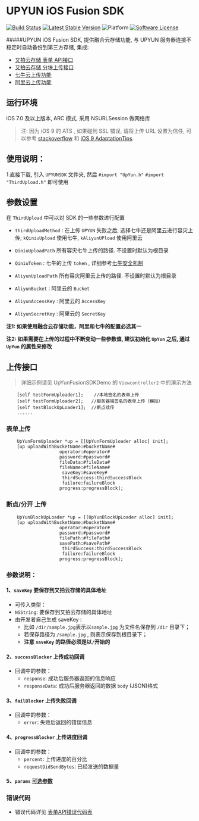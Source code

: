 # UPYUN iOS Fusion SDK
[![Build Status](https://travis-ci.org/upyun/ios-fusion-sdk.svg)](https://travis-ci.org/upyun/ios-fusion-sdk)
[![Latest Stable Version](https://img.shields.io/cocoapods/v/UPYUNFusion.svg)](https://github.com/upyun/ios-fusion-sdk/releases)
![Platform](http://img.shields.io/cocoapods/p/UPYUNFusion.svg)
[![Software License](https://img.shields.io/badge/license-MIT-brightgreen.svg)](License.md)


#####UPYUN iOS Fusion SDK, 提供融合云存储功能, 与 UPYUN 服务器连接不稳定时自动备份到第三方存储, 集成:
- [又拍云存储 表单 API接口](http://docs.upyun.com/api/form_api/) 
- [又拍云存储 分块上传接口](http://docs.upyun.com/api/rest_api/#_3)
- [七牛云上传功能](http://developer.qiniu.com/docs/v6/api/reference/up/) 
- [阿里云上传功能](https://help.aliyun.com/document_detail/oss/sdk/ios-sdk/upload-object.html?spm=5176.docoss/sdk/ios-sdk/multipart-upload.6.294.vD6pEA)


## 运行环境

  iOS 7.0 及以上版本, ARC 模式, 采用 NSURLSession 做网络库 
>注: 因为 iOS 9 的 ATS , 如果碰到 SSL 错误, 请将上传 URL 设置为信任, 可以参考 [stackoverflow](http://stackoverflow.com/questions/32755674/ios9-getting-error-an-ssl-error-has-occurred-and-a-secure-connection-to-the-ser) 和 [iOS 9 AdaptationTips](https://github.com/ChenYilong/iOS9AdaptationTips#1-demo1_ios9%E7%BD%91%E7%BB%9C%E9%80%82%E9%85%8D_ats%E6%94%B9%E7%94%A8%E6%9B%B4%E5%AE%89%E5%85%A8%E7%9A%84https).



## 使用说明：
1.直接下载, 引入 `UPYUNSDK` 文件夹, 然后 `#import "UpYun.h"` `#import "ThirdUpload.h"` 即可使用
        


## 参数设置


在 `ThirdUpload` 中可以对 SDK 的一些参数进行配置

* `thirdUploadMethod` :  在上传 `UPYUN` 失败之后, 选择七牛还是阿里云进行容灾上传; `kQiniuUpload` 使用七牛, `kAliyunUPload`  使用阿里云 

* `QiniuUploadPath` 所有容灾七牛上传的路径. 不设置时默认为根目录
* `QiniuToken` : 七牛的上传 `token` , 详细参考[七牛安全机制](http://developer.qiniu.com/docs/v6/api/reference/security/) 
 
* `AliyunUploadPath` 所有容灾阿里云上传的路径. 不设置时默认为根目录
* `AliyunBucket` : 阿里云的 `Bucket`
* `AliyunAccessKey` : 阿里云的 `AccessKey`
* `AliyunSecretKey` : 阿里云的 `SecretKey`


**注1: 如果使用融合云存储功能，阿里和七牛的配置必选其一**

**注2: 如果需要在上传的过程中不断变动一些参数值, 建议初始化 `UpYun` 之后, 通过 `UpYun` 的属性来修改**


## 上传接口

> 详细示例请见 UpYunFusionSDKDemo 的 `Viewcontroller2` 中的演示方法

````
	[self testFormUploader1];    //本地签名的表单上传
	[self testFormUploader2];   //服务器端签名的表单上传（模拟）
 	[self testBlockUpLoader1];  //断点续传
	......

````

### 表单上传

````
	UpYunFormUploader *up = [[UpYunFormUploader alloc] init];
	[up uploadWithBucketName:#bucketName#
                    operator:#operator#
                    password:#password#
                    fileData:#fileData#
                    fileName:#fileName#
                     saveKey:#saveKey#
                     thirdSuccess:thirdSuccessBlock
                     failure:failureBlock
                    progress:progressBlock];
````
### 断点/分开 上传

````
	UpYunBlockUpLoader *up = [[UpYunBlockUpLoader alloc] init];
	[up uploadWithBucketName:#bucketName#
                    operator:#operator#
                    password:#password#
                    filePath:#filePath#
                    savePath:#savePath#
                     thirdSuccess:thirdSuccessBlock
                     failure:failureBlock
                    progress:progressBlock];
````


### 参数说明：



#### 1、`saveKey` 要保存到又拍云存储的具体地址
* 可传入类型：
 * `NSString`: 要保存到又拍云存储的具体地址
* 由开发者自己生成 saveKey :
  * 比如 `/dir/sample.jpg`表示以`sample.jpg` 为文件名保存到 `/dir` 目录下；
  * 若保存路径为 `/sample.jpg` , 则表示保存到根目录下；
  * **注意 `saveKey` 的路径必须是以`/`开始的**


#### 2、`successBlocker` 上传成功回调
* 回调中的参数：
  * `response`: 成功后服务器返回的信息响应
  * `responseData`: 成功后服务器返回的数据 `body` (JSON)格式

#### 3、`failBlocker` 上传失败回调
* 回调中的参数：
  * `error`: 失败后返回的错误信息

#### 4、`progressBlocker` 上传进度回调
* 回调中的参数：
  * `percent`: 上传进度的百分比
  * `requestDidSendBytes`: 已经发送的数据量
 
 
#### 5、`params` [可选参数](http://docs.upyun.com/api/form_api/#api_1)




### 错误代码

* 错误代码详见 [表单API错误代码表](http://docs.upyun.com/api/errno/)
